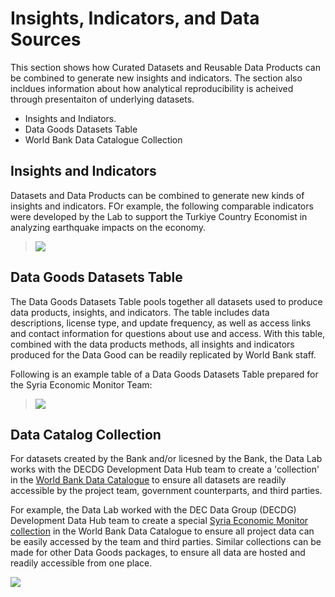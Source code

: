 # Insights, Indicators, and Data Sources

This section shows how Curated Datasets and Reusable Data Products can be combined to generate new insights and indicators. The section also incldues information about how analytical reproducibility is acheived through presentaiton of underlying datasets. 

- Insights and Indiators. 
- Data Goods Datasets Table
- World Bank Data Catalogue Collection



## Insights and Indicators

Datasets and Data Products can be combined to generate new kinds of insights and indicators. FOr example, the following comparable indicators were developed by the Lab to support the Turkiye Country Economist in analyzing earthquake impacts on the economy.

> ![](images/intro-indictors.png)

## Data Goods Datasets Table

The Data Goods Datasets Table pools together all datasets used to produce data products, insights, and indicators. The table includes data descriptions, license type, and update frequency, as well as access links and contact information for questions about use and access. With this table, combined with the data products methods, all insights and indicators produced for the Data Good can be readily replicated by World Bank staff. 

Following is an example table of a Data Goods Datasets Table prepared for the Syria Economic Monitor Team:

> ![](images/intro-datasets.png)

## Data Catalog Collection

For datasets created by the Bank and/or licesned by the Bank, the Data Lab works with the DECDG Development Data Hub team to create a 'collection' in the [World Bank Data Catalogue](https://datacatalog.worldbank.org/int/home) to ensure all datasets are readily accessible by the project team, government counterparts, and third parties. 

For example, the Data Lab worked with the DEC Data Group (DECDG) Development Data Hub team to create a special [Syria Economic Monitor collection](https://datacatalog.worldbank.org/int/getting-started) in the World Bank Data Catalogue to ensure all project data can be easily accessed by the team and third parties. Similar collections can be made for other Data Goods packages, to ensure all data are hosted and readily accessible from one place.

![](images/intro-hub-collection-syria.png)
